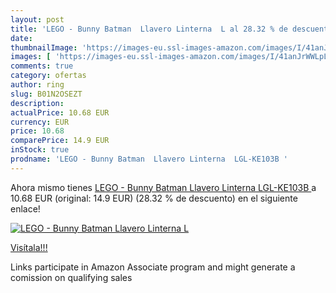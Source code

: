```yaml
---
layout: post
title: 'LEGO - Bunny Batman  Llavero Linterna  L al 28.32 % de descuento'
date: 
thumbnailImage: 'https://images-eu.ssl-images-amazon.com/images/I/41anJrWWLpL._SL200_.jpg'
images: [ 'https://images-eu.ssl-images-amazon.com/images/I/41anJrWWLpL._SL200_.jpg' ]
comments: true
category: ofertas
author: ring
slug: B01N2OSEZT
description:
actualPrice: 10.68 EUR
currency: EUR
price: 10.68
comparePrice: 14.9 EUR
inStock: true
prodname: 'LEGO - Bunny Batman  Llavero Linterna  LGL-KE103B '
---
```


Ahora mismo tienes [LEGO - Bunny Batman  Llavero Linterna  LGL-KE103B ](https://www.amazon.es/dp/B01N2OSEZT/?tag=tolees-21) a 10.68 EUR (original: 14.9 EUR) (28.32 %  de descuento) en el siguiente enlace!

[![LEGO - Bunny Batman  Llavero Linterna  L](https://images-eu.ssl-images-amazon.com/images/I/41anJrWWLpL._SL200_.jpg)](https://www.amazon.es/dp/B01N2OSEZT/?tag=tolees-21)

[Visítala!!!](https://www.amazon.es/dp/B01N2OSEZT/?tag=tolees-21)

Links participate in Amazon Associate program and might generate a comission on qualifying sales
